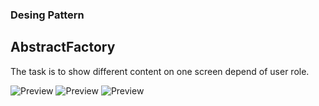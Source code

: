 ### Desing Pattern 
## AbstractFactory 
The task is to show different content on one screen depend of user role.

![Preview](https://raw.githubusercontent.com/coulCod/Kotlin_AbstractrFactory/064b8d807837be2350af32ac7a411f735d2feede/preview/Screenshot_1493588475.png) ![Preview](https://raw.githubusercontent.com/coulCod/Kotlin_AbstractrFactory/68122a3a03e42eabc623604721e902b82003bbd3/preview/Screenshot_1493588476.png) ![Preview](https://raw.githubusercontent.com/coulCod/Kotlin_AbstractrFactory/68122a3a03e42eabc623604721e902b82003bbd3/preview/Screenshot_1493588520.png)
